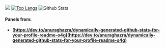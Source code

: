 ![](https://github-profile-summary-cards.vercel.app/api/cards/profile-details?username=datamesse&theme=vue) [![Top Langs](https://github-readme-stats.vercel.app/api/top-langs/?username=datamesse&langs_count=8)](https://github.com/anuraghazra/github-readme-stats) ![Github Stats](https://github-readme-stats.vercel.app/api?username=datamesse&theme=vue)


#### Panels from:
* **[https://dev.to/anuraghazra/dynamically-generated-github-stats-for-your-profile-readme-o4g](https://dev.to/anuraghazra/dynamically-generated-github-stats-for-your-profile-readme-o4g)**
